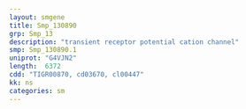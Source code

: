 ```yaml
---
layout: smgene
title: Smp_130890
grp: Smp_13
description: "transient receptor potential cation channel"
smp: Smp_130890.1
uniprot: "G4VJN2"
length:  6372
cdd: "TIGR00870, cd03670, cl00447"
kk: ns
categories: sm
---
```

